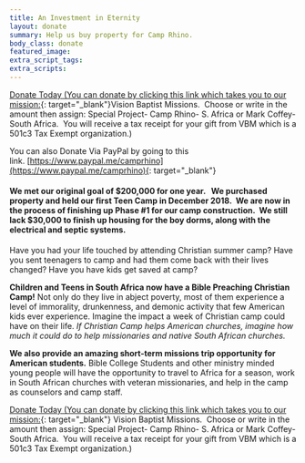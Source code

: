 ```yaml
---
title: An Investment in Eternity
layout: donate
summary: Help us buy property for Camp Rhino.
body_class: donate
featured_image:
extra_script_tags:
extra_scripts:
---
```


[Donate Today (You can donate by clicking this link which takes you to our mission:](https://visionmissions.org/give/){: target="_blank"}Vision Baptist Missions.&nbsp; Choose or write in the amount then assign: Special Project- Camp Rhino- S. Africa or Mark Coffey- South Africa.&nbsp; You will receive a tax receipt for your gift from VBM which is a 501c3 Tax Exempt organization.)

You can also Donate Via PayPal by going to this link.&nbsp;[https://www.paypal.me/camprhino](https://www.paypal.me/camprhino){: target="_blank"}&nbsp;

#### We met our original goal of $200,000 for one year. &nbsp; We purchased property and held our first Teen Camp in December 2018.&nbsp; We are now in the process of finishing up Phase \#1 for our camp construction.&nbsp; We still lack $30,000 to finish up housing for the boy dorms, along with the electrical and septic systems.

Have you had your life touched by attending Christian summer camp? Have you sent teenagers to camp and had them come back with their lives changed? Have you have kids get saved at camp?

**Children and Teens in South Africa now have a Bible Preaching Christian Camp\!** Not only do they live in abject poverty, most of them experience a level of immorality, drunkenness, and demonic activity that few American kids ever experience. Imagine the impact a week of Christian camp could have on their life. *If Christian Camp helps American churches, imagine how much it could do to help missionaries and native South African churches.*

**We also provide an amazing short-term missions trip opportunity for American students.** Bible College Students and other ministry minded young people will have the opportunity to travel to Africa for a season, work in South African churches with veteran missionaries, and help in the camp as counselors and camp staff.

[Donate Today (You can donate by clicking this link which takes you to our mission:](https://visionmissions.org/give/){: target="_blank"} Vision Baptist Missions.&nbsp; Choose or write in the amount then assign: Special Project- Camp Rhino- S. Africa or Mark Coffey- South Africa.&nbsp; You will receive a tax receipt for your gift from VBM which is a 501c3 Tax Exempt organization.)